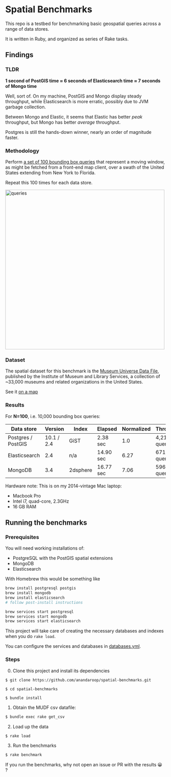 # Spatial Benchmarks

This repo is a testbed for benchmarking basic geospatial queries across a range of data stores.

It is written in Ruby, and organized as series of Rake tasks.

## Findings

### TLDR

**1 second of PostGIS time ≈ 6 seconds of Elasticsearch time ≈ 7 seconds of Mongo time**

Well, sort of. On my machine, PostGIS and Mongo display steady throughput, while Elasticsearch is more erratic, possibly due to JVM garbage collection.

Between Mongo and Elastic, it seems that Elastic has better _peak_ throughput, but Mongo has better _average_ throughput.

Postgres is still the hands-down winner, nearly an order of magnitude faster.

### Methodology

Perform [a set of 100 bounding box queries](queries.json) that represent a moving window, as might be fetched from a front-end map client, over a swath of the United States extending from New York to Florida.

Repeat this 100 times for each data store.

<img width="500" alt="queries" src="https://user-images.githubusercontent.com/140521/33589926-d6855218-d949-11e7-80bc-3966b85da281.png">

### Dataset

The spatial dataset for this benchmark is the [Museum Universe Data File](https://www.imls.gov/research-evaluation/data-collection/museum-universe-data-file), published by the Institute of Museum and Library Services, a collection of ~33,000 museums and related organizations in the United States.

See it [on a map](https://roop.carto.com/builder/9aed5ede-157a-4e90-9a9d-bf4d8343f301/embed)

### Results

For **N=100**, i.e. 10,000 bounding box queries:

|Data store|Version|Index|Elapsed|Normalized|Throughput|
|---|---|---|---|---|---|
|Postgres / PostGIS|10.1 / 2.4|GiST|2.38 sec|1.0|4,210 queries/sec|
|Elasticsearch|2.4|n/a|14.90 sec|6.27|671 queries/sec|
|MongoDB|3.4|2dsphere|16.77 sec|7.06|596 queries/sec|

Hardware note: This is on my 2014-vintage Mac laptop:
- Macbook Pro
- Intel i7, quad-core, 2.3GHz
- 16 GB RAM

## Running the benchmarks

### Prerequisites

You will need working installations of:
- PostgreSQL with the PostGIS spatial extensions
- MongoDB
- Elasticsearch

With Homebrew this would be something like
```sh
brew install postgresql postgis
brew install mongodb
brew install elasticsearch
# follow post-install instructions

brew services start postgresql
brew services start mongodb
brew services start elasticsearch
```

This project will take care of creating the necessary databases and indexes when you do `rake load`.

You can configure the services and databases in [databases.yml](config/databases.yml).

### Steps

0. Clone this project and install its dependencies

```
$ git clone https://github.com/anandaroop/spatial-benchmarks.git

$ cd spatial-benchmarks

$ bundle install
```

1. Obtain the MUDF csv datafile:

```sh
$ bundle exec rake get_csv
```

2. Load up the data

```sh
$ rake load
```

3. Run the benchmarks

```sh
$ rake benchmark
```

If you run the benchmarks, why not open an issue or PR with the results 😀 ?
